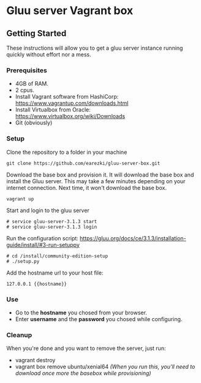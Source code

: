 # Gluu server Vagrant box 

## Getting Started

These instructions will allow you to get a gluu server instance running quickly without effort nor a mess.

### Prerequisites

* 4GB of RAM.
* 2 cpus.
* Install Vagrant software from HashiCorp: https://www.vagrantup.com/downloads.html
* Install Virtualbox from Oracle: https://www.virtualbox.org/wiki/Downloads
* Git (obviously)

### Setup

Clone the repository to a folder in your machine
```
git clone https://github.com/earezki/gluu-server-box.git
```

Download the base box and provision it. It will download the base box and install the Gluu server. This may take a few minutes depending on your internet connection. Next time, it won't download the base box.
```
vagrant up
```

Start and login to the gluu server
```
# service gluu-server-3.1.3 start
# service gluu-server-3.1.3 login
```

Run the configuration script: https://gluu.org/docs/ce/3.1.3/installation-guide/install/#3-run-setuppy
```
# cd /install/community-edition-setup
# ./setup.py
```

Add the hostname url to your host file:
```
127.0.0.1 {{hostname}}
```

### Use
* Go to the **hostname** you chosed from your browser.
* Enter **username** and the **password** you chosed while configuring.

### Cleanup
When you're done and you want to remove the server, just run:
* vagrant destroy
* vagrant box remove ubuntu/xenial64 *(When you run this, you'll need to download once more the basebox while provisioning)*

